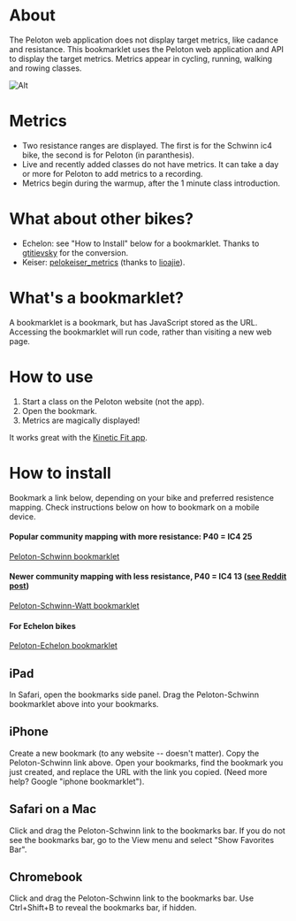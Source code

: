 # About
The Peloton web application does not display target metrics, like cadance and resistance. This bookmarklet uses the Peloton web application and API to display the target metrics. Metrics appear in cycling, running, walking and rowing classes.

![Alt](https://coffeesnip.com/example.jpeg "Peloton class with target metrics")

# Metrics
- Two resistance ranges are displayed. The first is for the Schwinn ic4 bike, the second is for Peloton (in paranthesis).
- Live and recently added classes do not have metrics. It can take a day or more for Peloton to add metrics to a recording.
- Metrics begin during the warmup, after the 1 minute class introduction.

# What about other bikes?
- Echelon: see "How to Install" below for a bookmarklet. Thanks to [gtitievsky](https://github.com/gtitievsky) for the conversion.
- Keiser: [pelokeiser_metrics](https://github.com/lioajie/pelokeiser_metrics) (thanks to [lioajie](https://github.com/lioajie)).

# What's a bookmarklet?
A bookmarklet is a bookmark, but has JavaScript stored as the URL. Accessing the bookmarklet will run code, rather than visiting a new web page.

# How to use
1. Start a class on the Peloton website (not the app).
2. Open the bookmark.
3. Metrics are magically displayed!

It works great with the [Kinetic Fit app](https://www.kinetic.fit).

# How to install
Bookmark a link below, depending on your bike and preferred resistence mapping. Check instructions below on how to bookmark on a mobile device.

#### Popular community mapping with more resistance: P40 = IC4 25

[Peloton-Schwinn bookmarklet](javascript:(function()%7Bvar%20bearerToken%2CrideID%3Dwindow.location.pathname.split(%22%2F%22)%3BrideID%3DrideID%5BrideID.length-1%5D%3Bconst%20auth0Key%3DObject.keys(localStorage).find((e%3D%3Ee.startsWith(%22%40%40auth0spajs%40%40%22)%26%26e.indexOf(%22api.%22)%3E0))%3Bif(auth0Key)%7BbearerToken%3DJSON.parse(window.localStorage%5Bauth0Key%5D).body.access_token%7Dfetch(%22https%3A%2F%2Fapi.onepeloton.com%2Fapi%2Fride%2F%22%2BrideID%2B%22%2Fdetails%3Fstream_source%3Dmultichannel%22%2C%7Bheaders%3A%7Baccept%3A%22application%2Fjson%2C%20text%2Fplain%2C%20*%2F*%22%2C%22accept-language%22%3A%22en-US%22%2C%22peloton-platform%22%3A%22web%22%2C%22sec-fetch-dest%22%3A%22empty%22%2C%22sec-fetch-mode%22%3A%22cors%22%2C%22sec-fetch-site%22%3A%22same-site%22%2C%22x-requested-with%22%3A%22XmlHttpRequest%22%2CAuthorization%3A%22Bearer%20%22%2BbearerToken%7D%2Creferrer%3A%22https%3A%2F%2Fmembers.onepeloton.com%2Fclasses%2Fplayer%2F%22%2BrideID%2CreferrerPolicy%3A%22no-referrer-when-downgrade%22%2Cbody%3Anull%2Cmethod%3A%22GET%22%2Cmode%3A%22cors%22%2Ccredentials%3A%22include%22%7D).then((function(e)%7Breturn%20e.json()%7D)).then((function(e)%7Bvar%20t%3D%5B1%2C1%2C1%2C1%2C1%2C1%2C1%2C1%2C1%2C1%2C1%2C1%2C1%2C1%2C1%2C1%2C1%2C1%2C1%2C1%2C1%2C1%2C1%2C2%2C3%2C4%2C5%2C6%2C7%2C8%2C9%2C11%2C12%2C14%2C15%2C17%2C19%2C20%2C22%2C23%2C25%2C27%2C29%2C31%2C33%2C35%2C38%2C41%2C43%2C46%2C49%2C51%2C52%2C53%2C54%2C55%2C56%2C57%2C58%2C59%2C60%2C61%2C62%2C63%2C64%2C65%2C66%2C67%2C68%2C69%2C70%2C71%2C72%2C73%2C74%2C75%2C76%2C77%2C78%2C79%2C80%2C81%2C82%2C83%2C84%2C85%2C86%2C87%2C88%2C89%2C90%2C91%2C92%2C93%2C94%2C95%2C96%2C97%2C98%2C99%2C100%5D%2Cr%3DNumber(e.ride.duration)%2Cs%3Ddocument.createElement(%22div%22)%3Bs.id%3D%22cadresist%22%2Cs.style%3D%22color%3Awhite%3B%20position%3Aabsolute%3B%20top%3A%205%25%3B%20left%3A36%25%3B%20margin-top%3A%2035px%22%2Cs.innerHTML%3D'%3Cdiv%20id%3D%22cadresisttxt%22%20style%3D%22width%3A100%25%3Bcolor%3Awhite%3Btext-align%3Acenter%3B%22%3Emetrics%20start%20during%20warmup%3C%2Fdiv%3E%3Cdiv%20style%3D%22margin-top%3A10px%3Bwidth%3A100%25%3B%20height%3A2px%3B%20background-color%3A%23555555%22%3E%3Cdiv%20id%3D%22cadresistprogress%22%20style%3D%22width%3A0%25%3Btransition%3A990ms%20linear%3Bheight%3A2px%3Bbackground-color%3Awhite%22%3E%3C%2Fdiv%3E%3C%2Fdiv%3E'%2Cdocument.querySelector(%22div%5Bclass%3D'jw-wrapper%20jw-reset'%5D%22).after(s)%3Bvar%20i%3Ddocument.getElementById(%22cadresisttxt%22)%2Ca%3Ddocument.getElementById(%22cadresistprogress%22)%3Bif(e.target_metrics_data.length)return%20s.innerHTML%3D%22Class%20does%20not%20have%20target%20metrics.%22%2Cvoid%20setTimeout((function()%7Bs.innerHTML%3D%22%22%7D)%2C5e3)%3Bfor(var%20n%3D%5B%5D%2Cc%3De.target_metrics_data.target_metrics%5B0%5D%2Co%3D1%3Bo%3Ce.target_metrics_data.target_metrics.length%3Bo%2B%2B)%7Bvar%20p%3De.target_metrics_data.target_metrics%5Bo%5D%3Bp.metrics.hasOwnProperty(%22upper%22)%26%26p.metrics.hasOwnProperty(%22upper%22)%26%26p.metrics.hasOwnProperty(%22lower%22)%26%26p.metrics.hasOwnProperty(%22lower%22)%26%26c.metrics%5B0%5D.upper%3D%3Dp.metrics%5B0%5D.upper%26%26c.metrics%5B0%5D.lower%3D%3Dp.metrics%5B0%5D.lower%26%26c.metrics%5B1%5D.upper%3D%3Dp.metrics%5B1%5D.upper%26%26c.metrics%5B1%5D.lower%3D%3Dp.metrics%5B1%5D.lower%3Fc.offsets.end%3Dp.offsets.end%3A(n.push(c)%2Cc%3Dp)%7Dn.push(p)%2Ce.target_metrics_data.target_metrics%3Dn%3Bvar%20d%3Ddocument.querySelector(%22div%5Bclass%3D'player-overlay-wrapper'%5D%22)%2Cl%3Dnew%20MutationObserver((function(s)%7Bvar%20n%3Ddocument.querySelector(%22p%5Bdata-test-id%3D'time-to-complete'%5D%22)%3Bif(!n)return%3Bif(2!%3D(n%3Dn.innerHTML.split(%22%3A%22)).length)return%20void(i.innerHTML%3D%22%22)%3Bfor(var%20c%3Dr-(60*Number(n%5B0%5D)%2BNumber(n%5B1%5D))%2BNumber(e.ride.pedaling_start_offset)%2Co%3D0%3Bo%3Ce.target_metrics_data.target_metrics.length%3Bo%2B%2B)%7Bvar%20p%3De.target_metrics_data.target_metrics%5Bo%5D%3Bif(c%3E%3DNumber(p.offsets.start)%26%26c%3C%3DNumber(p.offsets.end))%7Bswitch(p.segment_type)%7Bcase%22cycling%22%3Afor(var%20d%2Cl%2Cm%3D0%3Bm%3Cp.metrics.length%3Bm%2B%2B)switch(p.metrics%5Bm%5D.name)%7Bcase%22resistance%22%3Al%3Dp.metrics%5Bm%5D%3Bbreak%3Bcase%22cadence%22%3Ad%3Dp.metrics%5Bm%5D%7Di.innerHTML%3D%22cadence%3A%20%22%2Bd.lower%2B%22%20-%20%22%2Bd.upper%2B%22%20%26nbsp%3B%26nbsp%3B%26nbsp%3B%26nbsp%3B%20resistance%3A%20%22%2Bt%5Bl.lower%5D%2B%22%20-%20%22%2Bt%5Bl.upper%5D%2B%22%26nbsp%3B%26nbsp%3B%26nbsp%3B%26nbsp%3B%20(%22%2Bl.lower%2B%22%20-%20%22%2Bl.upper%2B%22)%22%3Bbreak%3Bcase%22running%22%3Avar%20u%2Ch%3Bfor(m%3D0%3Bm%3Cp.metrics.length%3Bm%2B%2B)switch(p.metrics%5Bm%5D.name)%7Bcase%22speed%22%3Au%3Dp.metrics%5Bm%5D%3Bbreak%3Bcase%22incline%22%3Ah%3Dp.metrics%5Bm%5D%7Di.innerHTML%3D%22speed%3A%20%22%2Bu.lower%2B%22%20-%20%22%2Bu.upper%2B%22%20%26nbsp%3B%26nbsp%3B%26nbsp%3B%26nbsp%3B%20incline%3A%20%22%2Bh.lower%2B%22%20-%20%22%2Bh.upper%3Bbreak%3Bcase%22caesar%22%3Avar%20f%2Cb%3Bfor(m%3D0%3Bm%3Cp.metrics.length%3Bm%2B%2B)switch(p.metrics%5Bm%5D.name)%7Bcase%22stroke_rate%22%3Af%3Dp.metrics%5Bm%5D%3Bbreak%3Bcase%22pace_intensity%22%3Ab%3Dp.metrics%5Bm%5D%7Di.innerHTML%3D%22stroke%3A%20%22%2Bf.lower%2B%22%20-%20%22%2Bf.upper%2B%22%20%26nbsp%3B%26nbsp%3B%26nbsp%3B%26nbsp%3B%20pace%3A%20%22%2Bb.lower%2B%22%20-%20%22%2Bb.upper%3Bbreak%3Bdefault%3Ai.innerHTML%3D%22%22%7Dreturn%20void(c%3D%3DNumber(p.offsets.start)%3F(a.style.transition%3D%22none%22%2Ca.style.width%3D%220%25%22)%3A(a.style.transition%3D%22990ms%20linear%22%2Ca.style.width%3DMath.round((c-p.offsets.start)%2F(p.offsets.end-p.offsets.start)*100)%2B%22%25%22))%7D%7D%7D))%3Bl.observe(d%2C%7Battributes%3A!0%2CchildList%3A!0%2Csubtree%3A!0%2CcharacterData%3A!0%7D)%7D))%3B%7D)()) 

#### Newer community mapping with less resistance, P40 = IC4 13 ([see Reddit post](https://www.reddit.com/r/SchwinnIC4_BowflexC6/comments/jyvh3c/determining_peloton_conversion_s/))

[Peloton-Schwinn-Watt bookmarklet](javascript:(function()%7Bvar%20bearerToken%2CrideID%3Dwindow.location.pathname.split(%22%2F%22)%3BrideID%3DrideID%5BrideID.length-1%5D%3Bconst%20auth0Key%3DObject.keys(localStorage).find((e%3D%3Ee.startsWith(%22%40%40auth0spajs%40%40%22)%26%26e.indexOf(%22api.%22)%3E0))%3Bif(auth0Key)%7BbearerToken%3DJSON.parse(window.localStorage%5Bauth0Key%5D).body.access_token%7Dfetch(%22https%3A%2F%2Fapi.onepeloton.com%2Fapi%2Fride%2F%22%2BrideID%2B%22%2Fdetails%3Fstream_source%3Dmultichannel%22%2C%7Bheaders%3A%7Baccept%3A%22application%2Fjson%2C%20text%2Fplain%2C%20*%2F*%22%2C%22accept-language%22%3A%22en-US%22%2C%22peloton-platform%22%3A%22web%22%2C%22sec-fetch-dest%22%3A%22empty%22%2C%22sec-fetch-mode%22%3A%22cors%22%2C%22sec-fetch-site%22%3A%22same-site%22%2C%22x-requested-with%22%3A%22XmlHttpRequest%22%2CAuthorization%3A%22Bearer%20%22%2BbearerToken%7D%2Creferrer%3A%22https%3A%2F%2Fmembers.onepeloton.com%2Fclasses%2Fplayer%2F%22%2BrideID%2CreferrerPolicy%3A%22no-referrer-when-downgrade%22%2Cbody%3Anull%2Cmethod%3A%22GET%22%2Cmode%3A%22cors%22%2Ccredentials%3A%22include%22%7D).then((function(e)%7Breturn%20e.json()%7D)).then((function(e)%7Bvar%20t%3D%5B1%2C1%2C1%2C1%2C1%2C1%2C1%2C1%2C1%2C1%2C1%2C1%2C1%2C1%2C1%2C1%2C1%2C1%2C1%2C1%2C1%2C1%2C1%2C1%2C1%2C1%2C1%2C1%2C1%2C1%2C2%2C3%2C4%2C5%2C6%2C7%2C8%2C10%2C11%2C13%2C13%2C14%2C15%2C16%2C17%2C18%2C19%2C21%2C22%2C24%2C25%2C27%2C28%2C30%2C31%2C33%2C34%2C36%2C37%2C39%2C40%2C42%2C43%2C45%2C46%2C48%2C49%2C51%2C52%2C54%2C55%2C57%2C58%2C60%2C61%2C63%2C64%2C66%2C67%2C69%2C70%2C72%2C73%2C75%2C76%2C78%2C79%2C81%2C82%2C84%2C85%2C87%2C88%2C90%2C91%2C93%2C94%2C96%2C97%2C99%2C100%5D%2Cr%3DNumber(e.ride.duration)%2Cs%3Ddocument.createElement(%22div%22)%3Bs.id%3D%22cadresist%22%2Cs.style%3D%22color%3Awhite%3B%20position%3Aabsolute%3B%20top%3A%205%25%3B%20left%3A36%25%3B%20margin-top%3A%2035px%22%2Cs.innerHTML%3D'%3Cdiv%20id%3D%22cadresisttxt%22%20style%3D%22width%3A100%25%3Bcolor%3Awhite%3Btext-align%3Acenter%3B%22%3Emetrics%20start%20during%20warmup%3C%2Fdiv%3E%3Cdiv%20style%3D%22margin-top%3A10px%3Bwidth%3A100%25%3B%20height%3A2px%3B%20background-color%3A%23555555%22%3E%3Cdiv%20id%3D%22cadresistprogress%22%20style%3D%22width%3A0%25%3Btransition%3A990ms%20linear%3Bheight%3A2px%3Bbackground-color%3Awhite%22%3E%3C%2Fdiv%3E%3C%2Fdiv%3E'%2Cdocument.querySelector(%22div%5Bclass%3D'jw-wrapper%20jw-reset'%5D%22).after(s)%3Bvar%20i%3Ddocument.getElementById(%22cadresisttxt%22)%2Ca%3Ddocument.getElementById(%22cadresistprogress%22)%3Bif(e.target_metrics_data.length)return%20s.innerHTML%3D%22Class%20does%20not%20have%20target%20metrics.%22%2Cvoid%20setTimeout((function()%7Bs.innerHTML%3D%22%22%7D)%2C5e3)%3Bfor(var%20n%3D%5B%5D%2Cc%3De.target_metrics_data.target_metrics%5B0%5D%2Co%3D1%3Bo%3Ce.target_metrics_data.target_metrics.length%3Bo%2B%2B)%7Bvar%20p%3De.target_metrics_data.target_metrics%5Bo%5D%3Bp.metrics.hasOwnProperty(%22upper%22)%26%26p.metrics.hasOwnProperty(%22upper%22)%26%26p.metrics.hasOwnProperty(%22lower%22)%26%26p.metrics.hasOwnProperty(%22lower%22)%26%26c.metrics%5B0%5D.upper%3D%3Dp.metrics%5B0%5D.upper%26%26c.metrics%5B0%5D.lower%3D%3Dp.metrics%5B0%5D.lower%26%26c.metrics%5B1%5D.upper%3D%3Dp.metrics%5B1%5D.upper%26%26c.metrics%5B1%5D.lower%3D%3Dp.metrics%5B1%5D.lower%3Fc.offsets.end%3Dp.offsets.end%3A(n.push(c)%2Cc%3Dp)%7Dn.push(p)%2Ce.target_metrics_data.target_metrics%3Dn%3Bvar%20d%3Ddocument.querySelector(%22div%5Bclass%3D'player-overlay-wrapper'%5D%22)%2Cl%3Dnew%20MutationObserver((function(s)%7Bvar%20n%3Ddocument.querySelector(%22p%5Bdata-test-id%3D'time-to-complete'%5D%22)%3Bif(!n)return%3Bif(2!%3D(n%3Dn.innerHTML.split(%22%3A%22)).length)return%20void(i.innerHTML%3D%22%22)%3Bfor(var%20c%3Dr-(60*Number(n%5B0%5D)%2BNumber(n%5B1%5D))%2BNumber(e.ride.pedaling_start_offset)%2Co%3D0%3Bo%3Ce.target_metrics_data.target_metrics.length%3Bo%2B%2B)%7Bvar%20p%3De.target_metrics_data.target_metrics%5Bo%5D%3Bif(c%3E%3DNumber(p.offsets.start)%26%26c%3C%3DNumber(p.offsets.end))%7Bswitch(p.segment_type)%7Bcase%22cycling%22%3Afor(var%20d%2Cl%2Cm%3D0%3Bm%3Cp.metrics.length%3Bm%2B%2B)switch(p.metrics%5Bm%5D.name)%7Bcase%22resistance%22%3Al%3Dp.metrics%5Bm%5D%3Bbreak%3Bcase%22cadence%22%3Ad%3Dp.metrics%5Bm%5D%7Di.innerHTML%3D%22cadence%3A%20%22%2Bd.lower%2B%22%20-%20%22%2Bd.upper%2B%22%20%26nbsp%3B%26nbsp%3B%26nbsp%3B%26nbsp%3B%20resistance%3A%20%22%2Bt%5Bl.lower%5D%2B%22%20-%20%22%2Bt%5Bl.upper%5D%2B%22%26nbsp%3B%26nbsp%3B%26nbsp%3B%26nbsp%3B%20(%22%2Bl.lower%2B%22%20-%20%22%2Bl.upper%2B%22)%22%3Bbreak%3Bcase%22running%22%3Avar%20u%2Ch%3Bfor(m%3D0%3Bm%3Cp.metrics.length%3Bm%2B%2B)switch(p.metrics%5Bm%5D.name)%7Bcase%22speed%22%3Au%3Dp.metrics%5Bm%5D%3Bbreak%3Bcase%22incline%22%3Ah%3Dp.metrics%5Bm%5D%7Di.innerHTML%3D%22speed%3A%20%22%2Bu.lower%2B%22%20-%20%22%2Bu.upper%2B%22%20%26nbsp%3B%26nbsp%3B%26nbsp%3B%26nbsp%3B%20incline%3A%20%22%2Bh.lower%2B%22%20-%20%22%2Bh.upper%3Bbreak%3Bcase%22caesar%22%3Avar%20f%2Cb%3Bfor(m%3D0%3Bm%3Cp.metrics.length%3Bm%2B%2B)switch(p.metrics%5Bm%5D.name)%7Bcase%22stroke_rate%22%3Af%3Dp.metrics%5Bm%5D%3Bbreak%3Bcase%22pace_intensity%22%3Ab%3Dp.metrics%5Bm%5D%7Di.innerHTML%3D%22stroke%3A%20%22%2Bf.lower%2B%22%20-%20%22%2Bf.upper%2B%22%20%26nbsp%3B%26nbsp%3B%26nbsp%3B%26nbsp%3B%20pace%3A%20%22%2Bb.lower%2B%22%20-%20%22%2Bb.upper%3Bbreak%3Bdefault%3Ai.innerHTML%3D%22%22%7Dreturn%20void(c%3D%3DNumber(p.offsets.start)%3F(a.style.transition%3D%22none%22%2Ca.style.width%3D%220%25%22)%3A(a.style.transition%3D%22990ms%20linear%22%2Ca.style.width%3DMath.round((c-p.offsets.start)%2F(p.offsets.end-p.offsets.start)*100)%2B%22%25%22))%7D%7D%7D))%3Bl.observe(d%2C%7Battributes%3A!0%2CchildList%3A!0%2Csubtree%3A!0%2CcharacterData%3A!0%7D)%7D))%3B%7D)()) 


#### For Echelon bikes

[Peloton-Echelon bookmarklet](javascript:(function()%7Bvar%20bearerToken%2CrideID%3Dwindow.location.pathname.split(%22%2F%22)%3BrideID%3DrideID%5BrideID.length-1%5D%3Bconst%20auth0Key%3DObject.keys(localStorage).find((e%3D%3Ee.startsWith(%22%40%40auth0spajs%40%40%22)%26%26e.indexOf(%22api.%22)%3E0))%3Bif(auth0Key)%7BbearerToken%3DJSON.parse(window.localStorage%5Bauth0Key%5D).body.access_token%7Dfetch(%22https%3A%2F%2Fapi.onepeloton.com%2Fapi%2Fride%2F%22%2BrideID%2B%22%2Fdetails%3Fstream_source%3Dmultichannel%22%2C%7Bheaders%3A%7Baccept%3A%22application%2Fjson%2C%20text%2Fplain%2C%20*%2F*%22%2C%22accept-language%22%3A%22en-US%22%2C%22peloton-platform%22%3A%22web%22%2C%22sec-fetch-dest%22%3A%22empty%22%2C%22sec-fetch-mode%22%3A%22cors%22%2C%22sec-fetch-site%22%3A%22same-site%22%2C%22x-requested-with%22%3A%22XmlHttpRequest%22%2CAuthorization%3A%22Bearer%20%22%2BbearerToken%7D%2Creferrer%3A%22https%3A%2F%2Fmembers.onepeloton.com%2Fclasses%2Fplayer%2F%22%2BrideID%2CreferrerPolicy%3A%22no-referrer-when-downgrade%22%2Cbody%3Anull%2Cmethod%3A%22GET%22%2Cmode%3A%22cors%22%2Ccredentials%3A%22include%22%7D).then((function(e)%7Breturn%20e.json()%7D)).then((function(e)%7Bvar%20t%3D%5B0%2C1%2C2%2C3%2C3%2C4%2C4%2C4%2C5%2C5%2C5%2C6%2C6%2C6%2C7%2C7%2C7%2C8%2C8%2C8%2C9%2C9%2C9%2C10%2C10%2C10%2C11%2C11%2C11%2C12%2C12%2C13%2C13%2C14%2C15%2C15%2C16%2C16%2C17%2C17%2C18%2C18%2C19%2C19%2C20%2C20%2C21%2C21%2C22%2C22%2C23%2C23%2C24%2C24%2C25%2C25%2C25%2C25%2C26%2C26%2C26%2C26%2C27%2C27%2C27%2C27%2C27%2C28%2C28%2C28%2C28%2C28%2C28%2C29%2C29%2C29%2C29%2C29%2C29%2C30%2C30%2C30%2C30%2C30%2C31%2C31%2C31%2C31%2C31%2C31%2C32%2C32%2C32%2C32%2C32%2C32%2C32%2C32%2C32%2C32%2C32%5D%2Cr%3DNumber(e.ride.duration)%2Cs%3Ddocument.createElement(%22div%22)%3Bs.id%3D%22cadresist%22%2Cs.style%3D%22color%3Awhite%3B%20position%3Aabsolute%3B%20top%3A%205%25%3B%20left%3A36%25%3B%20margin-top%3A%2035px%22%2Cs.innerHTML%3D'%3Cdiv%20id%3D%22cadresisttxt%22%20style%3D%22width%3A100%25%3Bcolor%3Awhite%3Btext-align%3Acenter%3B%22%3Emetrics%20start%20during%20warmup%3C%2Fdiv%3E%3Cdiv%20style%3D%22margin-top%3A10px%3Bwidth%3A100%25%3B%20height%3A2px%3B%20background-color%3A%23555555%22%3E%3Cdiv%20id%3D%22cadresistprogress%22%20style%3D%22width%3A0%25%3Btransition%3A990ms%20linear%3Bheight%3A2px%3Bbackground-color%3Awhite%22%3E%3C%2Fdiv%3E%3C%2Fdiv%3E'%2Cdocument.querySelector(%22div%5Bclass%3D'jw-wrapper%20jw-reset'%5D%22).after(s)%3Bvar%20i%3Ddocument.getElementById(%22cadresisttxt%22)%2Ca%3Ddocument.getElementById(%22cadresistprogress%22)%3Bif(e.target_metrics_data.length)return%20s.innerHTML%3D%22Class%20does%20not%20have%20target%20metrics.%22%2Cvoid%20setTimeout((function()%7Bs.innerHTML%3D%22%22%7D)%2C5e3)%3Bfor(var%20n%3D%5B%5D%2Cc%3De.target_metrics_data.target_metrics%5B0%5D%2Co%3D1%3Bo%3Ce.target_metrics_data.target_metrics.length%3Bo%2B%2B)%7Bvar%20p%3De.target_metrics_data.target_metrics%5Bo%5D%3Bp.metrics.hasOwnProperty(%22upper%22)%26%26p.metrics.hasOwnProperty(%22upper%22)%26%26p.metrics.hasOwnProperty(%22lower%22)%26%26p.metrics.hasOwnProperty(%22lower%22)%26%26c.metrics%5B0%5D.upper%3D%3Dp.metrics%5B0%5D.upper%26%26c.metrics%5B0%5D.lower%3D%3Dp.metrics%5B0%5D.lower%26%26c.metrics%5B1%5D.upper%3D%3Dp.metrics%5B1%5D.upper%26%26c.metrics%5B1%5D.lower%3D%3Dp.metrics%5B1%5D.lower%3Fc.offsets.end%3Dp.offsets.end%3A(n.push(c)%2Cc%3Dp)%7Dn.push(p)%2Ce.target_metrics_data.target_metrics%3Dn%3Bvar%20d%3Ddocument.querySelector(%22div%5Bclass%3D'player-overlay-wrapper'%5D%22)%2Cl%3Dnew%20MutationObserver((function(s)%7Bvar%20n%3Ddocument.querySelector(%22p%5Bdata-test-id%3D'time-to-complete'%5D%22)%3Bif(!n)return%3Bif(2!%3D(n%3Dn.innerHTML.split(%22%3A%22)).length)return%20void(i.innerHTML%3D%22%22)%3Bfor(var%20c%3Dr-(60*Number(n%5B0%5D)%2BNumber(n%5B1%5D))%2BNumber(e.ride.pedaling_start_offset)%2Co%3D0%3Bo%3Ce.target_metrics_data.target_metrics.length%3Bo%2B%2B)%7Bvar%20p%3De.target_metrics_data.target_metrics%5Bo%5D%3Bif(c%3E%3DNumber(p.offsets.start)%26%26c%3C%3DNumber(p.offsets.end))%7Bswitch(p.segment_type)%7Bcase%22cycling%22%3Afor(var%20d%2Cl%2Cm%3D0%3Bm%3Cp.metrics.length%3Bm%2B%2B)switch(p.metrics%5Bm%5D.name)%7Bcase%22resistance%22%3Al%3Dp.metrics%5Bm%5D%3Bbreak%3Bcase%22cadence%22%3Ad%3Dp.metrics%5Bm%5D%7Di.innerHTML%3D%22cadence%3A%20%22%2Bd.lower%2B%22%20-%20%22%2Bd.upper%2B%22%20%26nbsp%3B%26nbsp%3B%26nbsp%3B%26nbsp%3B%20resistance%3A%20%22%2Bt%5Bl.lower%5D%2B%22%20-%20%22%2Bt%5Bl.upper%5D%2B%22%26nbsp%3B%26nbsp%3B%26nbsp%3B%26nbsp%3B%20(%22%2Bl.lower%2B%22%20-%20%22%2Bl.upper%2B%22)%22%3Bbreak%3Bcase%22running%22%3Avar%20u%2Ch%3Bfor(m%3D0%3Bm%3Cp.metrics.length%3Bm%2B%2B)switch(p.metrics%5Bm%5D.name)%7Bcase%22speed%22%3Au%3Dp.metrics%5Bm%5D%3Bbreak%3Bcase%22incline%22%3Ah%3Dp.metrics%5Bm%5D%7Di.innerHTML%3D%22speed%3A%20%22%2Bu.lower%2B%22%20-%20%22%2Bu.upper%2B%22%20%26nbsp%3B%26nbsp%3B%26nbsp%3B%26nbsp%3B%20incline%3A%20%22%2Bh.lower%2B%22%20-%20%22%2Bh.upper%3Bbreak%3Bcase%22caesar%22%3Avar%20f%2Cb%3Bfor(m%3D0%3Bm%3Cp.metrics.length%3Bm%2B%2B)switch(p.metrics%5Bm%5D.name)%7Bcase%22stroke_rate%22%3Af%3Dp.metrics%5Bm%5D%3Bbreak%3Bcase%22pace_intensity%22%3Ab%3Dp.metrics%5Bm%5D%7Di.innerHTML%3D%22stroke%3A%20%22%2Bf.lower%2B%22%20-%20%22%2Bf.upper%2B%22%20%26nbsp%3B%26nbsp%3B%26nbsp%3B%26nbsp%3B%20pace%3A%20%22%2Bb.lower%2B%22%20-%20%22%2Bb.upper%3Bbreak%3Bdefault%3Ai.innerHTML%3D%22%22%7Dreturn%20void(c%3D%3DNumber(p.offsets.start)%3F(a.style.transition%3D%22none%22%2Ca.style.width%3D%220%25%22)%3A(a.style.transition%3D%22990ms%20linear%22%2Ca.style.width%3DMath.round((c-p.offsets.start)%2F(p.offsets.end-p.offsets.start)*100)%2B%22%25%22))%7D%7D%7D))%3Bl.observe(d%2C%7Battributes%3A!0%2CchildList%3A!0%2Csubtree%3A!0%2CcharacterData%3A!0%7D)%7D))%3B%7D)()) 

## iPad
In Safari, open the bookmarks side panel. Drag the Peloton-Schwinn bookmarklet above into your bookmarks.

## iPhone
Create a new bookmark (to any website -- doesn't matter). Copy the Peloton-Schwinn link above. Open your bookmarks, find the bookmark you just created, and replace the URL with the link you copied. (Need more help? Google "iphone bookmarklet").

## Safari on a Mac
Click and drag the Peloton-Schwinn link to the bookmarks bar. If you do not see the bookmarks bar, go to the View menu and select "Show Favorites Bar".

## Chromebook
Click and drag the Peloton-Schwinn link to the bookmarks bar. Use Ctrl+Shift+B to reveal the bookmarks bar, if hidden.


